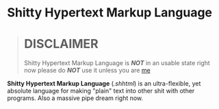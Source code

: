 # Shitty Hypertext Markup Language
> # DISCLAIMER
> Shitty Hypertext Markup Language is ***NOT*** in an usable state right now please do ***NOT*** use it unless you are [me](https://github.com/Gottfrid-N)

**Shitty Hypertext Markup Language** (*.shhtml*) is an ultra-flexible, yet absolute language for making "plain" text into other shit with other programs. Also a massive pipe dream right now.